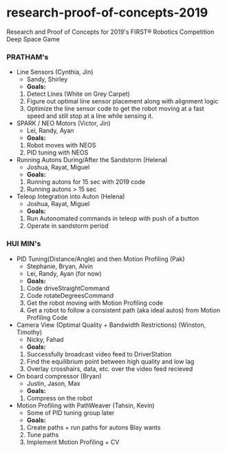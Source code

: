 # research-proof-of-concepts-2019
Research and Proof of Concepts for 2019's FIRST® Robotics Competition Deep Space Game

### PRATHAM's

- Line Sensors (Cynthia, Jin)
	- Sandy, Shirley
	- **Goals:**
	1. Detect Lines (White on Grey Carpet)
	2. Figure out optimal line sensor placement along with alignment logic
	3. Optimize the line sensor code to get the robot moving at a fast speed and still stop at a line while sensing it.
- SPARK / NEO Motors (Victor, Jin)
	- Lei, Randy, Ayan
	- **Goals:**
	1. Robot moves with NEOS
	2. PID tuning with NEOS
- Running Autons During/After the Sandstorm (Helena)
	- Joshua, Rayat, Miguel
	- **Goals:**
	1. Running autons for 15 sec with 2019 code
	2. Running autons > 15 sec
- Teleop Integration into Auton (Helena)
	- Joshua, Rayat, Miguel
	- **Goals:**
	1. Run Autonomated commands in teleop with push of a button
	2. Operate in sandstorm period
	
### HUI MIN's

- PID Tuning(Distance/Angle) and then Motion Profiling (Pak)
	- Stephanie, Bryan, Alvin
	- Lei, Randy, Ayan (for now)
	- **Goals:**
	1. Code driveStraightCommand
	2. Code rotateDegreesCommand
	3. Get the robot moving with Motion Profiling code
	2. Get a robot to follow a consistent path (aka ideal autos) from Motion Profiling Code
- Camera View (Optimal Quality + Bandwidth Restrictions) (Winston, Timothy)
	- Nicky, Fahad
	- **Goals:**
	1. Successfully broadcast video feed to DriverStation
	2. Find the equilibrium point between high quality and low lag
	3. Overlay crosshairs, data, etc. over the video feed recieved
- On board compressor (Bryan)
	- Justin, Jason, Max
	- **Goals:**
	1. Compress on the robot
- Motion Profiling with PathWeaver (Tahsin, Kevin)
	- Some of PID tuning group later
	- **Goals:**
	1. Create paths + run paths for autons Blay wants
	2. Tune paths
	3. Implement Motion Profiling + CV
